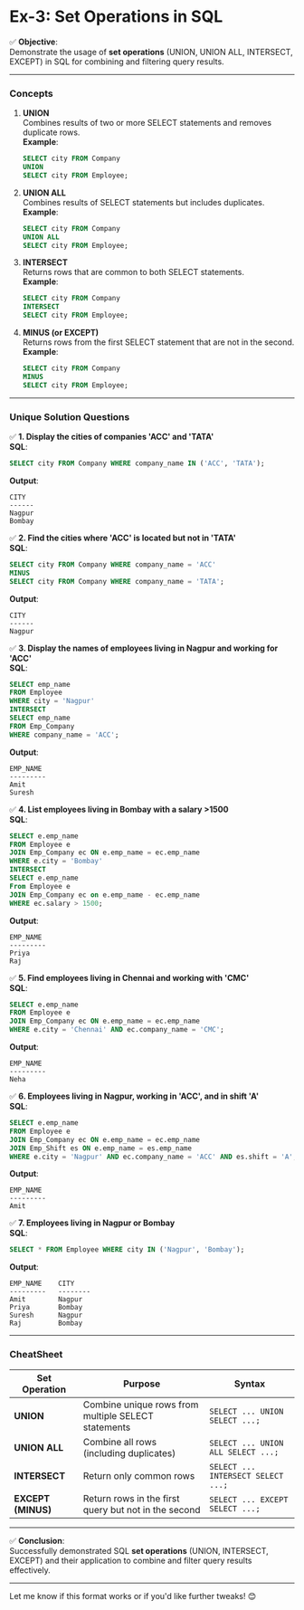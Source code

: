 
# **Ex-3: Set Operations in SQL**

✅ **Objective**:  
Demonstrate the usage of **set operations** (UNION, UNION ALL, INTERSECT, EXCEPT) in SQL for combining and filtering query results.

---

### **Concepts**

1. **UNION**  
   Combines results of two or more SELECT statements and removes duplicate rows.  
   **Example**:  
   ```sql
   SELECT city FROM Company
   UNION
   SELECT city FROM Employee;
   ```

2. **UNION ALL**  
   Combines results of SELECT statements but includes duplicates.  
   **Example**:  
   ```sql
   SELECT city FROM Company
   UNION ALL
   SELECT city FROM Employee;
   ```

3. **INTERSECT**  
   Returns rows that are common to both SELECT statements.  
   **Example**:  
   ```sql
   SELECT city FROM Company
   INTERSECT
   SELECT city FROM Employee;
   ```

4. **MINUS (or EXCEPT)**  
   Returns rows from the first SELECT statement that are not in the second.  
   **Example**:  
   ```sql
   SELECT city FROM Company
   MINUS
   SELECT city FROM Employee;
   ```

---

### **Unique Solution Questions**

✅ **1. Display the cities of companies 'ACC' and 'TATA'**  
**SQL**:
```sql
SELECT city FROM Company WHERE company_name IN ('ACC', 'TATA');
```
**Output**:
```plaintext
CITY
------
Nagpur
Bombay
```

✅ **2. Find the cities where 'ACC' is located but not in 'TATA'**  
**SQL**:
```sql
SELECT city FROM Company WHERE company_name = 'ACC'
MINUS
SELECT city FROM Company WHERE company_name = 'TATA';
```
**Output**:
```plaintext
CITY
------
Nagpur
```

✅ **3. Display the names of employees living in Nagpur and working for 'ACC'**  
**SQL**:
```sql
SELECT emp_name 
FROM Employee 
WHERE city = 'Nagpur'
INTERSECT
SELECT emp_name 
FROM Emp_Company 
WHERE company_name = 'ACC';
```
**Output**:
```plaintext
EMP_NAME
---------
Amit
Suresh
```

✅ **4. List employees living in Bombay with a salary >1500**  
**SQL**:
```sql
SELECT e.emp_name
FROM Employee e
JOIN Emp_Company ec ON e.emp_name = ec.emp_name
WHERE e.city = 'Bombay'
INTERSECT
SELECT e.emp_name
From Employee e
JOIN Emp_Company ec on e.emp_name - ec.emp_name
WHERE ec.salary > 1500;
```
**Output**:
```plaintext
EMP_NAME
---------
Priya
Raj
```

✅ **5. Find employees living in Chennai and working with 'CMC'**  
**SQL**:
```sql
SELECT e.emp_name
FROM Employee e
JOIN Emp_Company ec ON e.emp_name = ec.emp_name
WHERE e.city = 'Chennai' AND ec.company_name = 'CMC';
```
**Output**:
```plaintext
EMP_NAME
---------
Neha
```

✅ **6. Employees living in Nagpur, working in 'ACC', and in shift 'A'**  
**SQL**:
```sql
SELECT e.emp_name
FROM Employee e
JOIN Emp_Company ec ON e.emp_name = ec.emp_name
JOIN Emp_Shift es ON e.emp_name = es.emp_name
WHERE e.city = 'Nagpur' AND ec.company_name = 'ACC' AND es.shift = 'A';
```
**Output**:
```plaintext
EMP_NAME
---------
Amit
```

✅ **7. Employees living in Nagpur or Bombay**  
**SQL**:
```sql
SELECT * FROM Employee WHERE city IN ('Nagpur', 'Bombay');
```
**Output**:
```plaintext
EMP_NAME    CITY
---------   --------
Amit        Nagpur
Priya       Bombay
Suresh      Nagpur
Raj         Bombay
```

---

### **CheatSheet**

| **Set Operation**  | **Purpose**                                         | **Syntax**                                                      |
|---------------------|-----------------------------------------------------|-----------------------------------------------------------------|
| **UNION**          | Combine unique rows from multiple SELECT statements | `SELECT ... UNION SELECT ...;`                                  |
| **UNION ALL**      | Combine all rows (including duplicates)             | `SELECT ... UNION ALL SELECT ...;`                              |
| **INTERSECT**      | Return only common rows                             | `SELECT ... INTERSECT SELECT ...;`                              |
| **EXCEPT (MINUS)** | Return rows in the first query but not in the second| `SELECT ... EXCEPT SELECT ...;`                                 |

---

✅ **Conclusion**:  
Successfully demonstrated SQL **set operations** (UNION, INTERSECT, EXCEPT) and their application to combine and filter query results effectively.

---

Let me know if this format works or if you'd like further tweaks! 😊
